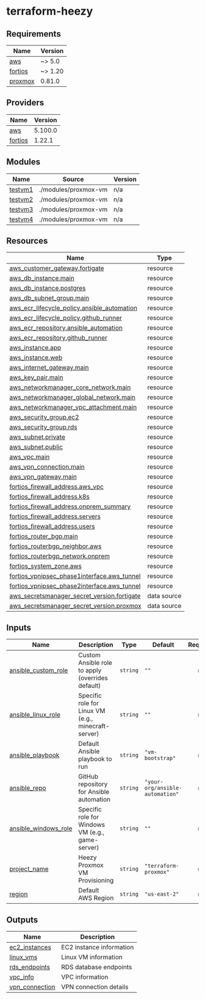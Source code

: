 # terraform-heezy

<!-- BEGINNING OF PRE-COMMIT-TERRAFORM DOCS HOOK -->
## Requirements

| Name | Version |
|------|---------|
| <a name="requirement_aws"></a> [aws](#requirement\_aws) | ~> 5.0 |
| <a name="requirement_fortios"></a> [fortios](#requirement\_fortios) | ~> 1.20 |
| <a name="requirement_proxmox"></a> [proxmox](#requirement\_proxmox) | 0.81.0 |

## Providers

| Name | Version |
|------|---------|
| <a name="provider_aws"></a> [aws](#provider\_aws) | 5.100.0 |
| <a name="provider_fortios"></a> [fortios](#provider\_fortios) | 1.22.1 |

## Modules

| Name | Source | Version |
|------|--------|---------|
| <a name="module_testvm1"></a> [testvm1](#module\_testvm1) | ./modules/proxmox-vm | n/a |
| <a name="module_testvm2"></a> [testvm2](#module\_testvm2) | ./modules/proxmox-vm | n/a |
| <a name="module_testvm3"></a> [testvm3](#module\_testvm3) | ./modules/proxmox-vm | n/a |
| <a name="module_testvm4"></a> [testvm4](#module\_testvm4) | ./modules/proxmox-vm | n/a |

## Resources

| Name | Type |
|------|------|
| [aws_customer_gateway.fortigate](https://registry.terraform.io/providers/hashicorp/aws/latest/docs/resources/customer_gateway) | resource |
| [aws_db_instance.main](https://registry.terraform.io/providers/hashicorp/aws/latest/docs/resources/db_instance) | resource |
| [aws_db_instance.postgres](https://registry.terraform.io/providers/hashicorp/aws/latest/docs/resources/db_instance) | resource |
| [aws_db_subnet_group.main](https://registry.terraform.io/providers/hashicorp/aws/latest/docs/resources/db_subnet_group) | resource |
| [aws_ecr_lifecycle_policy.ansible_automation](https://registry.terraform.io/providers/hashicorp/aws/latest/docs/resources/ecr_lifecycle_policy) | resource |
| [aws_ecr_lifecycle_policy.github_runner](https://registry.terraform.io/providers/hashicorp/aws/latest/docs/resources/ecr_lifecycle_policy) | resource |
| [aws_ecr_repository.ansible_automation](https://registry.terraform.io/providers/hashicorp/aws/latest/docs/resources/ecr_repository) | resource |
| [aws_ecr_repository.github_runner](https://registry.terraform.io/providers/hashicorp/aws/latest/docs/resources/ecr_repository) | resource |
| [aws_instance.app](https://registry.terraform.io/providers/hashicorp/aws/latest/docs/resources/instance) | resource |
| [aws_instance.web](https://registry.terraform.io/providers/hashicorp/aws/latest/docs/resources/instance) | resource |
| [aws_internet_gateway.main](https://registry.terraform.io/providers/hashicorp/aws/latest/docs/resources/internet_gateway) | resource |
| [aws_key_pair.main](https://registry.terraform.io/providers/hashicorp/aws/latest/docs/resources/key_pair) | resource |
| [aws_networkmanager_core_network.main](https://registry.terraform.io/providers/hashicorp/aws/latest/docs/resources/networkmanager_core_network) | resource |
| [aws_networkmanager_global_network.main](https://registry.terraform.io/providers/hashicorp/aws/latest/docs/resources/networkmanager_global_network) | resource |
| [aws_networkmanager_vpc_attachment.main](https://registry.terraform.io/providers/hashicorp/aws/latest/docs/resources/networkmanager_vpc_attachment) | resource |
| [aws_security_group.ec2](https://registry.terraform.io/providers/hashicorp/aws/latest/docs/resources/security_group) | resource |
| [aws_security_group.rds](https://registry.terraform.io/providers/hashicorp/aws/latest/docs/resources/security_group) | resource |
| [aws_subnet.private](https://registry.terraform.io/providers/hashicorp/aws/latest/docs/resources/subnet) | resource |
| [aws_subnet.public](https://registry.terraform.io/providers/hashicorp/aws/latest/docs/resources/subnet) | resource |
| [aws_vpc.main](https://registry.terraform.io/providers/hashicorp/aws/latest/docs/resources/vpc) | resource |
| [aws_vpn_connection.main](https://registry.terraform.io/providers/hashicorp/aws/latest/docs/resources/vpn_connection) | resource |
| [aws_vpn_gateway.main](https://registry.terraform.io/providers/hashicorp/aws/latest/docs/resources/vpn_gateway) | resource |
| [fortios_firewall_address.aws_vpc](https://registry.terraform.io/providers/fortinetdev/fortios/latest/docs/resources/firewall_address) | resource |
| [fortios_firewall_address.k8s](https://registry.terraform.io/providers/fortinetdev/fortios/latest/docs/resources/firewall_address) | resource |
| [fortios_firewall_address.onprem_summary](https://registry.terraform.io/providers/fortinetdev/fortios/latest/docs/resources/firewall_address) | resource |
| [fortios_firewall_address.servers](https://registry.terraform.io/providers/fortinetdev/fortios/latest/docs/resources/firewall_address) | resource |
| [fortios_firewall_address.users](https://registry.terraform.io/providers/fortinetdev/fortios/latest/docs/resources/firewall_address) | resource |
| [fortios_router_bgp.main](https://registry.terraform.io/providers/fortinetdev/fortios/latest/docs/resources/router_bgp) | resource |
| [fortios_routerbgp_neighbor.aws](https://registry.terraform.io/providers/fortinetdev/fortios/latest/docs/resources/routerbgp_neighbor) | resource |
| [fortios_routerbgp_network.onprem](https://registry.terraform.io/providers/fortinetdev/fortios/latest/docs/resources/routerbgp_network) | resource |
| [fortios_system_zone.aws](https://registry.terraform.io/providers/fortinetdev/fortios/latest/docs/resources/system_zone) | resource |
| [fortios_vpnipsec_phase1interface.aws_tunnel](https://registry.terraform.io/providers/fortinetdev/fortios/latest/docs/resources/vpnipsec_phase1interface) | resource |
| [fortios_vpnipsec_phase2interface.aws_tunnel](https://registry.terraform.io/providers/fortinetdev/fortios/latest/docs/resources/vpnipsec_phase2interface) | resource |
| [aws_secretsmanager_secret_version.fortigate](https://registry.terraform.io/providers/hashicorp/aws/latest/docs/data-sources/secretsmanager_secret_version) | data source |
| [aws_secretsmanager_secret_version.proxmox](https://registry.terraform.io/providers/hashicorp/aws/latest/docs/data-sources/secretsmanager_secret_version) | data source |

## Inputs

| Name | Description | Type | Default | Required |
|------|-------------|------|---------|:--------:|
| <a name="input_ansible_custom_role"></a> [ansible\_custom\_role](#input\_ansible\_custom\_role) | Custom Ansible role to apply (overrides default) | `string` | `""` | no |
| <a name="input_ansible_linux_role"></a> [ansible\_linux\_role](#input\_ansible\_linux\_role) | Specific role for Linux VM (e.g., minecraft-server) | `string` | `""` | no |
| <a name="input_ansible_playbook"></a> [ansible\_playbook](#input\_ansible\_playbook) | Default Ansible playbook to run | `string` | `"vm-bootstrap"` | no |
| <a name="input_ansible_repo"></a> [ansible\_repo](#input\_ansible\_repo) | GitHub repository for Ansible automation | `string` | `"your-org/ansible-automation"` | no |
| <a name="input_ansible_windows_role"></a> [ansible\_windows\_role](#input\_ansible\_windows\_role) | Specific role for Windows VM (e.g., game-server) | `string` | `""` | no |
| <a name="input_project_name"></a> [project\_name](#input\_project\_name) | Heezy Proxmox VM Provisioning | `string` | `"terraform-proxmox"` | no |
| <a name="input_region"></a> [region](#input\_region) | Default AWS Region | `string` | `"us-east-2"` | no |

## Outputs

| Name | Description |
|------|-------------|
| <a name="output_ec2_instances"></a> [ec2\_instances](#output\_ec2\_instances) | EC2 instance information |
| <a name="output_linux_vms"></a> [linux\_vms](#output\_linux\_vms) | Linux VM information |
| <a name="output_rds_endpoints"></a> [rds\_endpoints](#output\_rds\_endpoints) | RDS database endpoints |
| <a name="output_vpc_info"></a> [vpc\_info](#output\_vpc\_info) | VPC information |
| <a name="output_vpn_connection"></a> [vpn\_connection](#output\_vpn\_connection) | VPN connection details |
<!-- END OF PRE-COMMIT-TERRAFORM DOCS HOOK -->
